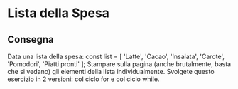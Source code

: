 # Lista della Spesa

## Consegna
Data una lista della spesa:
const list = [
    'Latte',
    'Cacao',
    'Insalata',
    'Carote',
    'Pomodori',
    'Piatti pronti'
];
Stampare sulla pagina (anche brutalmente, basta che si vedano) gli elementi della lista individualmente.
Svolgete questo esercizio in 2 versioni: col ciclo for e col ciclo while.
